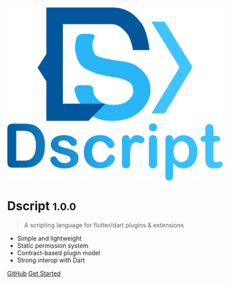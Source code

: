 
![logo](https://raw.githubusercontent.com/mcquenji/dscript/refs/heads/main/logo.svg ':size=25%')

# Dscript <small>1.0.0</small>

> A scripting language for flutter/dart plugins & extensions

- Simple and lightweight
- Static permission system
- Contract-based plugin model
- Strong interop with Dart

[GitHub](https://github.com/mcquenji/dscript)
[Get Started](#-dscript)
